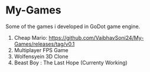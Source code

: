 # My-Games
Some of the games i developed in GoDot game engine.
1. Cheap Mario: https://github.com/VaibhavSoni24/My-Games/releases/tag/v0.1
2. Multiplayer FPS Game
3. Wolfensyein 3D Clone
4. Beast Boy : The Last Hope (Currenty Working)
